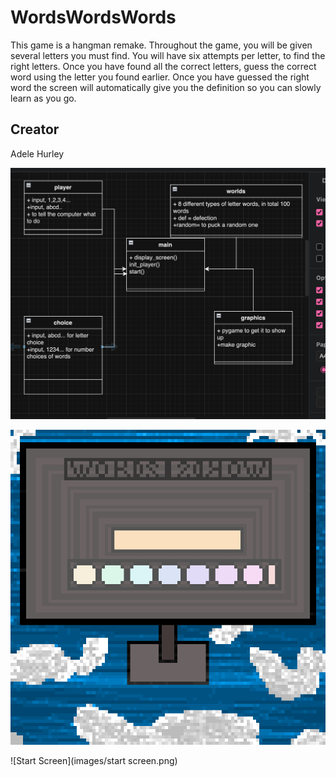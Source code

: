 # WordsWordsWords
This game is a hangman remake. Throughout the game, you will be given several letters you must find. You will have six attempts per letter, to find the right letters. Once you have found all the correct letters, guess the correct word using the letter you found earlier. Once you have guessed the right word the screen will automatically give you the definition so you can slowly learn as you go.

## Creator
Adele Hurley



![Class Diagram](images/mockup.png)

![Mockup](images/gamegr.png)

![Start Screen](images/start screen.png)
